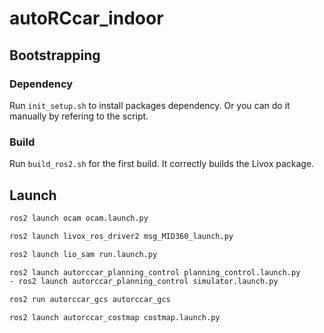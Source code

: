 # autoRCcar_indoor

## Bootstrapping

### Dependency
Run `init_setup.sh` to install packages dependency. Or you can do it manually by refering to the script.


### Build
Run `build_ros2.sh` for the first build. It correctly builds the Livox package.


## Launch
```bash
ros2 launch ocam ocam.launch.py

ros2 launch livox_ros_driver2 msg_MID360_launch.py

ros2 launch lio_sam run.launch.py

ros2 launch autorccar_planning_control planning_control.launch.py
- ros2 launch autorccar_planning_control simulator.launch.py

ros2 run autorccar_gcs autorccar_gcs

ros2 launch autorccar_costmap costmap.launch.py
```
